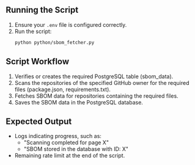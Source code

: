 ## Running the Script

1. Ensure your `.env` file is configured correctly.
2. Run the script:
   ```bash
   python python/sbom_fetcher.py

## Script Workflow

1. Verifies or creates the required PostgreSQL table (sbom_data).
2. Scans the repositories of the specified GitHub owner for the required files (package.json, requirements.txt).
3. Fetches SBOM data for repositories containing the required files.
4. Saves the SBOM data in the PostgreSQL database.

## Expected Output

- Logs indicating progress, such as:
    - "Scanning completed for page X"
    - "SBOM stored in the database with ID: X"
- Remaining rate limit at the end of the script.